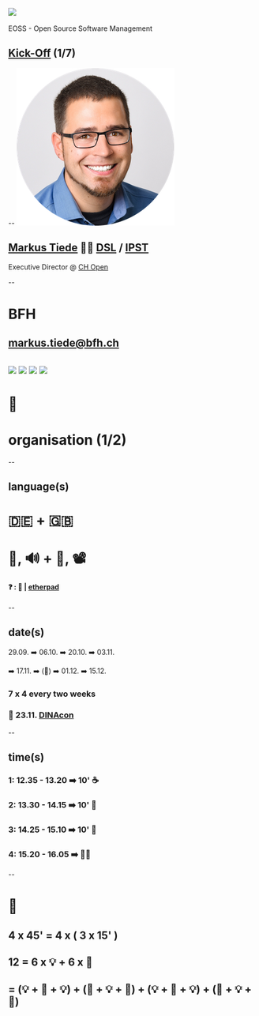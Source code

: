 ![](https://upload.wikimedia.org/wikipedia/commons/a/a2/BFH_Logo_deutsch.png)

EOSS - Open Source Software Management

## [Kick-Off](https://github.com/digital-sustainability/module-eoss/tree/main/docs/content/01) (1/7)
--
![me](https://github.com/MarkusTiede/about/raw/main/img/me-circle.png)

## [Markus Tiede](http://www.mtiede.de) 👨‍🏫 [DSL](https://www.bfh.ch/de/forschung/forschungsbereiche/digital-sustainability-lab/) / [IPST](https://www.bfh.ch/de/forschung/forschungsbereiche/public-sector-transformation/)

Executive Director @ [CH Open](https://www.ch-open.ch)

--
# BFH

## markus.tiede@bfh.ch

[<img width="32" src="https://cdn.jsdelivr.net/npm/simple-icons@v9/icons/github.svg" />](https://github.com/MarkusTiede/)
[<img width="32" src="https://cdn.jsdelivr.net/npm/simple-icons@v9/icons/linkedin.svg" />](https://www.linkedin.com/in/markus-tiede/)
[<img width="32" src="https://cdn.jsdelivr.net/npm/simple-icons@v9/icons/eclipseide.svg" />](https://accounts.eclipse.org/users/mtiede)
[<img width="32" src="https://cdn.jsdelivr.net/npm/simple-icons@v9/icons/x.svg" />](https://twitter.com/MarkusTiede)
---
# 🧱
# organisation (1/2)
--
## language(s)

# 🇩🇪 + 🇬🇧
# 🎤, 🔊 + 📝, 📽️
#### ❓ : 🙋 | [etherpad](https://etherpad.wikimedia.org/p/bfh-ch-module-eoss-hs23)
--
## date(s) 

29.09. ➡️ 06.10. ➡️ 20.10. ➡️ 03.11. 

➡️ 17.11. ➡️ (🌟) ➡️ 01.12. ➡️ 15.12. 

### 7 x 4 every two weeks

### 🌟 23.11. [DINAcon](https://dinacon.ch)
--
## time(s)

### 1: 12.35 - 13.20 ➡️ 10' ☕

### 2: 13.30 - 14.15 ➡️ 10' 🌳

### 3: 14.25 - 15.10 ➡️ 10' 🍵

### 4: 15.20 - 16.05 ➡️ 🧑‍🎓
--
# 🍔

## 4 x 45' =  4 x ( 3 x 15' )

## 12 = 6 x 💡 + 6 x 💪

## = (💡 + 💪 + 💡) + (💪 + 💡 + 💪) + (💡 + 💪 + 💡) + (💪 + 💡 + 💪)
